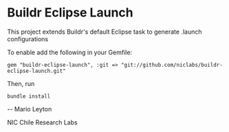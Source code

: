 Buildr Eclipse Launch
================

This project extends Buildr's default Eclipse task to generate .launch configurations

To enable add the following in your Gemfile:

    gem "buildr-eclipse-launch", :git => "git://github.com/niclabs/buildr-eclipse-launch.git"

Then, run

    bundle install


--
Mario Leyton

NIC Chile Research Labs
